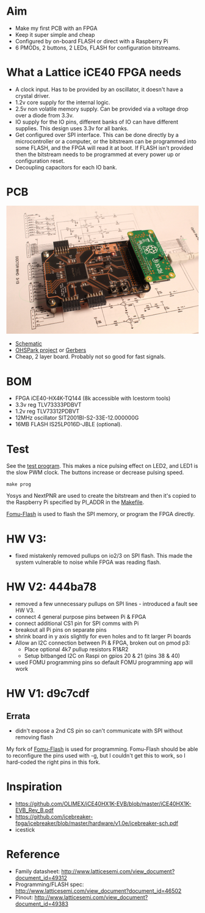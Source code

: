 # Aim

* Make my first PCB with an FPGA
* Keep it super simple and cheap
* Configured by on-board FLASH or direct with a Raspberry Pi
* 6 PMODs, 2 buttons, 2 LEDs, FLASH for configuration bitstreams.

# What a Lattice iCE40 FPGA needs

* A clock input. Has to be provided by an oscillator, it doesn't have a crystal driver.
* 1.2v core supply for the internal logic.
* 2.5v non volatile memory supply. Can be provided via a voltage drop over a diode from 3.3v.
* IO supply for the IO pins, different banks of IO can have different supplies. This design uses 3.3v for all banks.
* Get configured over SPI interface. This can be done directly by a microcontroller or a computer, or the bitstream can be programmed into some FLASH, and the FPGA will read it at boot. If FLASH isn't provided then the bitstream needs to be programmed at every power up or configuration reset. 
* Decoupling capacitors for each IO bank.

# PCB

![board](hardware/board.JPG)

* [Schematic](hardware/schematic.pdf)
* [OHSPark project](https://oshpark.com/shared_projects/wwMxCKlp) or [Gerbers](hardware/first-fpga-pcb-2020-03-09-fab.zip)
* Cheap, 2 layer board. Probably not so good for fast signals.

# BOM

* FPGA iCE40-HX4K-TQ144 (8k accessible with Icestorm tools)
* 3.3v reg TLV73333PDBVT
* 1.2v reg TLV73312PDBVT
* 12MHz oscillator SIT2001BI-S2-33E-12.000000G
* 16MB FLASH IS25LP016D-JBLE (optional).

# Test

See the [test program](test/top.v). This makes a nice pulsing effect on LED2, and LED1 is the slow PWM clock.
The buttons increase or decrease pulsing speed.

    make prog

Yosys and NextPNR are used to create the bitstream and then it's copied to the Raspberry Pi specified
by PI_ADDR in the [Makefile](test/Makefile). 

[Fomu-Flash](https://github.com/im-tomu/fomu-flash) is used to flash the SPI memory, or program the FPGA directly.

# HW V3:

* fixed mistakenly removed pullups on io2/3 on SPI flash. This made the system vulnerable to noise while FPGA was reading flash.

# HW V2: 444ba78

* removed a few unnecessary pullups on SPI lines - introduced a fault see HW V3.
* connect 4 general purpose pins between Pi & FPGA
* connect additional CS1 pin for SPI comms with Pi
* breakout all Pi pins on separate pins
* shrink board in y axis slightly for even holes and to fit larger Pi boards
* Allow an I2C connection between Pi & FPGA, broken out on pmod p3:
    * Place optional 4k7 pullup resistors R1&R2
    * Setup bitbanged I2C on Raspi on gpios 20 & 21 (pins 38 & 40)
* used FOMU programming pins so default FOMU programming app will work

# HW V1: d9c7cdf

## Errata

* didn't expose a 2nd CS pin so can't communicate with SPI without removing flash 

My fork of [Fomu-Flash](https://github.com/mattvenn/fomu-flash) is used for programming. Fomu-Flash should be able
to reconfigure the pins used with -g, but I couldn't get this to work, so I hard-coded the right pins in this
fork.

# Inspiration

* https://github.com/OLIMEX/iCE40HX1K-EVB/blob/master/iCE40HX1K-EVB_Rev_B.pdf
* https://github.com/icebreaker-fpga/icebreaker/blob/master/hardware/v1.0e/icebreaker-sch.pdf
* icestick

# Reference

* Family datasheet: http://www.latticesemi.com/view_document?document_id=49312
* Programming/FLASH spec: http://www.latticesemi.com/view_document?document_id=46502
* Pinout: http://www.latticesemi.com/view_document?document_id=49383
